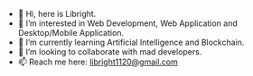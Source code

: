 - 👋 Hi, here is Libright.
- 👀 I’m interested in Web Development, Web Application and Desktop/Mobile Application.
- 🌱 I’m currently learning Artificial Intelligence and Blockchain.
- 💞️ I’m looking to collaborate with mad developers.
- 📫 Reach me here: libright1120@gmail.com

<!---
librightPines/librightPines is a ✨ special ✨ repository because its `README.md` (this file) appears on your GitHub profile.
You can click the Preview link to take a look at your changes.
--->
